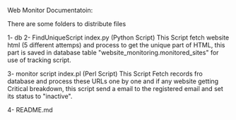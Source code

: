 Web Monitor Documentatoin:

There are some folders to distribute files

1- db
2- FindUniqueScript
    index.py (Python Script)
        This Script fetch website html (5 different attemps) and process to get the unique part of HTML, this part is saved in database table "website_monitoring.monitored_sites" for use of tracking script.

3- monitor script
    index.pl (Perl Script)
        This Script Fetch records fro database and process these URLs one by one and if any website getting Critical breakdown, this script send a email to the registered email and set its status to "inactive".

4- README.md